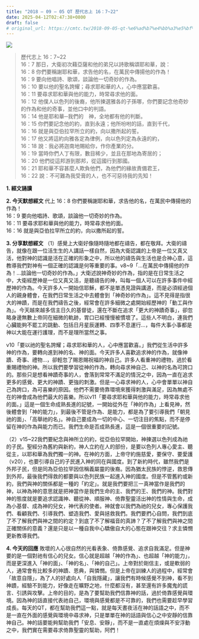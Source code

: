 ```yaml
---
title: "2018 – 09 – 05 QT 歷代志上 16：7~22"
date: 2025-04-12T02:47:38+0800
draft: false
# original_url: https://cmtc.tw/2018-09-05-qt-%e6%ad%b7%e4%bb%a3%e5%bf%97%e4%b8%8a-16%ef%bc%9a722
---
```


![](/images/qt.jpg)
> 歷代志上 16：7\~22  
> 16：7 那日，大衛初次藉亞薩和他的弟兄以詩歌稱頌耶和華，說：  
> 16：8 你們要稱謝耶和華，求告他的名，在萬民中傳揚他的作為！  
> 16：9 要向他唱詩、歌頌，談論他一切奇妙的作為。  
> 16：10 要以他的聖名誇耀；尋求耶和華的人，心中應當歡喜。  
> 16：11 要尋求耶和華與他的能力，時常尋求他的面。  
> 16：12 他僕人以色列的後裔，他所揀選雅各的子孫哪，你們要記念他奇妙的作為和他的奇事，並他口中的判語。  
> 16：14 他是耶和華─我們的　神，全地都有他的判斷。  
> 16：15 你們要記念他的約，直到永遠；他所吩咐的話，直到千代，  
> 16：16 就是與亞伯拉罕所立的約，向以撒所起的誓。  
> 16：17 他又將這約向雅各定為律例，向以色列定為永遠的約，  
> 16：18 說：我必將迦南地賜給你，作你產業的分。  
> 16：19 當時你們人丁有限，數目稀少，並且在那地為寄居的；  
> 16：20 他們從這邦游到那邦，從這國行到那國。  
> 16：21 耶和華不容甚麼人欺負他們，為他們的緣故責備君王，  
> 16：22 說：不可難為我受膏的人，也不可惡待我的先知！

**1. 經文誦讀**

**2.  今天默想經文**
代上 16：8 你們要稱謝耶和華，求告他的名，在萬民中傳揚他的作為！  
16：9 要向他唱詩、歌頌，談論他一切奇妙的作為。  
16：11 要尋求耶和華與他的能力，時常尋求他的面。  
16：16 就是與亞伯拉罕所立的約，向以撒所起的誓。

**3. 分享默想經文**
（1）感覺上大衛好像隨時隨地都在禱告，都在敬拜。大衛的禱告，就像在跟一位活生生的人講話一樣自然，因為大衛認識的上帝是一位又真又活，他對神的認識是活在正確的形象之中，所以他的禱告與生活也是合神心意，這教導我們對神有一個正確的認識是何等重要的事。v8\~9「…在萬民中傳揚他的作為！…談論他一切奇妙的作為。」大衛述說神奇妙的作為，指的是在日常生活之中，大衛經歷神是一位又真又活，是聽禱告的神，叫每一個人可以在許多事件中經歷神的作為。今天許多人一開始信耶穌，都不是單憑見證與講道，而是必須經過個人的親身體會，在我們日常生活之中去體會到「神奇妙的作為」。這不見得是指很大的神蹟，而是在我們禱告之後，經常會在許多細微之處開始經歷神的「動工與作為」。今天越來越多信主日久的基督徒，還在不斷在追求「更大的神蹟奇事」，卻忽略身邊無數上帝同在細微的軌跡，胃口已經慢慢被慣壞了。這些人不明白，連我們心臟能夠不罷工的跳動、包括日月星辰運轉、四季不息運行…，每件大事小事都是神以大能在運行護理，而不是理所當然之事。

v10「要以祂的聖名誇耀；尋求耶和華的人，心中應當歡喜。」我們從生活中許多神的作為，要轉向進到神的名、神的面。今天許多人喜歡追求神的作為，就像神蹟、奇事、禮物…，卻輕忽了賜恩賜祝福的神自己。許多人看重神的禮物，過於看重賜禮物的神。所以我們要學習從神的作為，轉向尋求神自己、以神的名為可誇口的。那些只是想看神蹟奇事的人，會落到常常不滿足的情況之中，因為一直在追求更多的感覺、更大的神蹟、更強的刺激。但是一心尋求神的人，心中會單單以神自己為誇口，為可喜樂的原因。他們不需要倚靠環境來獲得刺激與滿足，因為無處不在的神會成為他們最大的喜樂。所以v11「要尋求耶和華與他的能力，時常尋求他的面。」這是一個生命成熟長進的記號，一開始從外在「神的作為」上看見神，然後體會到「神的能力」，到最後不管是作為、是能力，都是為了要引導我們「朝見祂的面」、「高舉祂的名」。神自己要成為一切的中心、一切注目的焦點，而不是停留在神的作為與能力而已。我們生命是否成熟長進，這是一個很重要的記號。

（2）v15\~22我們要紀念與神所立的約，從亞伯拉罕開始，神揀選以色列成為祂的子民。聖經分為舊約與新約，神人立約在人的部份，是要以色列人專心愛主、聽從主，以耶和華為我們獨一的神。在神的方面，上帝守約施慈愛，要保守、要愛護（v20），也要引導自己的子民進入神的同在與國度。到了新約時代，雖然我們是外邦子民，但是同為亞伯拉罕因信稱義屬靈的後裔。因為猶太民族的悖逆，救恩傳到外邦，最後我們得救的都要與以色列民族一起進入神的國度。但是不管舊約或新約，我們與神的關係都是一種的「約定」。就是我們要把三一真神當作是我們的神，以神為神的意思就是把神當作是我們生命的主、我們的王、我們的神。我們對神的態度就是要追求認識神、聽從神、順服神、倚靠聖靈活出神的性情與生命，成為小基督、成為神的兒女，神代表的使者。神就會以我們為祂的兒女，專心保護我們、看顧我們、引導我們、塑造我們、愛與拯救我們。我們要捫心自問，我們到底了不了解我們與神之間的約定？到底了不了解福音的真諦？了不了解我們與神之間正確關係的意義？還是只是以一種自我中心驕傲自大的心態在跟神交往？求主憐憫更新教導我們。

**4. 今天的回應**
敗壞的人心很自然的光看表象、倚靠感覺、追求自我滿足。但是神要的是一個對祂有信心的兒女。信心就是超越「神的作為」、也超越「神的能力」，而是更深進入「神的面」、「神的名」、「神的自己」。上帝對於剛信主，或是軟弱的人，通常會有比較多的神蹟、恩典，與憐憫。但是上帝在訓練人的過程中，經常會「故意自隱」，為了人的好處向人「自我隱藏」，讓我們有時候感覺不到神，看不到神蹟，經驗不到能力，好像走在曠野之地，什麼都沒有，甚至還有許多魔鬼的謊言、引誘與攻擊。上帝的目的，是為了要幫助我們信靠神的話，過於倚靠感覺與環境。因為神的話直接代表祂自己，環境與感覺都是不可靠的，我們也需要趁早學習成長。每天的QT，都在幫助我們這一點，就是每天晝夜活在神的話語之中，而不是一直在外面的感覺與環境中尋求神，只是單單在神的話語與信心之中安靜的信靠神自己。神的話要能夠幫助我們「安息、安靜」，而不是一直處在煩燥與不安浮動之中，我們實在需要尋求倚靠聖靈的幫助，阿們！
